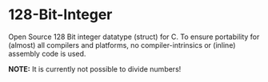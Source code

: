 # 128-Bit-Integer
Open Source 128 Bit integer datatype (struct) for C. To ensure portability for (almost) all compilers and platforms, no compiler-intrinsics or (inline) assembly code is used.

**NOTE:** It is currently not possible to divide numbers!
